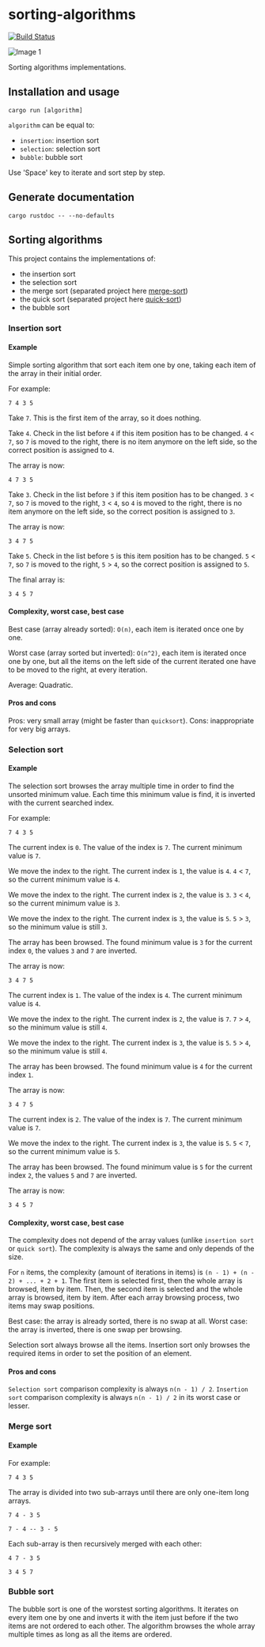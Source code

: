 # sorting-algorithms

[![Build Status](https://travis-ci.org/jean553/sorting-algorithms.svg?branch=master)](https://travis-ci.org/jean553/sorting-algorithms)

![Image 1](sorting-algorithms/res/screenshot.png)

Sorting algorithms implementations.

## Installation and usage

```
cargo run [algorithm]
```

`algorithm` can be equal to:
 * `insertion`: insertion sort
 * `selection`: selection sort
 * `bubble`: bubble sort

Use 'Space' key to iterate and sort step by step.

## Generate documentation

```
cargo rustdoc -- --no-defaults
```

## Sorting algorithms

This project contains the implementations of:
 * the insertion sort
 * the selection sort
 * the merge sort (separated project here [merge-sort](https://github.com/jean553/merge-sort))
 * the quick sort (separated project here [quick-sort](https://github.com/jean553/quick-sort))
 * the bubble sort

### Insertion sort

#### Example

Simple sorting algorithm that sort each item one by one,
taking each item of the array in their initial order.

For example:

```
7 4 3 5
```

Take `7`. This is the first item of the array, so it does nothing.

Take `4`. Check in the list before `4` if this item position has to be changed.
`4` < `7`, so `7` is moved to the right,
there is no item anymore on the left side, so the correct position is assigned to `4`.

The array is now:

```
4 7 3 5
```

Take `3`. Check in the list before `3` if this item position has to be changed.
`3` < `7`, so `7` is moved to the right,
`3` < `4`, so `4` is moved to the right,
there is no item anymore on the left side, so the correct position is assigned to `3`.

The array is now:

```
3 4 7 5
```

Take `5`. Check in the list before `5` is this item position has to be changed.
`5` < `7`, so `7` is moved to the right,
`5` > `4`, so the correct position is assigned to `5`.

The final array is:

```
3 4 5 7
```

#### Complexity, worst case, best case

Best case (array already sorted): `O(n)`, each item is iterated once one by one.

Worst case (array sorted but inverted): `O(n^2)`, each item is iterated once one by one,
but all the items on the left side of the current iterated one have to be moved to the right,
at every iteration.

Average: Quadratic.

#### Pros and cons

Pros: very small array (might be faster than `quicksort`).
Cons: inappropriate for very big arrays.

### Selection sort

#### Example

The selection sort browses the array multiple time in order to find the unsorted minimum value.
Each time this minimum value is find, it is inverted with the current searched index.

For example:

```
7 4 3 5
```

The current index is `0`. The value of the index is `7`. The current minimum value is `7`.

We move the index to the right. The current index is `1`, the value is `4`.
`4` < `7`, so the current minimum value is `4`.

We move the index to the right. The current index is `2`, the value is `3`.
`3` < `4`, so the current minimum value is `3`.

We move the index to the right. The current index is `3`, the value is `5`.
`5` > `3`, so the minimum value is still `3`.

The array has been browsed. The found minimum value is `3` for the current index `0`,
the values `3` and `7` are inverted.

The array is now:

```
3 4 7 5
```

The current index is `1`. The value of the index is `4`. The current minimum value is `4`.

We move the index to the right. The current index is `2`, the value is `7`.
`7` > `4`, so the minimum value is still `4`.

We move the index to the right. The current index is `3`, the value is `5`.
`5` > `4`, so the minimum value is still `4`.

The array has been browsed. The found minimum value is `4` for the current index `1`.

The array is now:

```
3 4 7 5
```

The current index is `2`. The value of the index is `7`. The current minimum value is `7`.

We move the index to the right. The current index is `3`, the value is `5`.
`5` < `7`, so the current minimum value is `5`.

The array has been browsed. The found minimum value is `5` for the current index `2`,
the values `5` and `7` are inverted.

The array is now:

```
3 4 5 7
```

#### Complexity, worst case, best case

The complexity does not depend of the array values (unlike `insertion sort` or `quick sort`).
The complexity is always the same and only depends of the size.

For `n` items, the complexity (amount of iterations in items) is `(n - 1) + (n - 2) + ... + 2 + 1`.
The first item is selected first, then the whole array is browsed, item by item.
Then, the second item is selected and the whole array is browsed, item by item.
After each array browsing process, two items may swap positions.

Best case: the array is already sorted, there is no swap at all.
Worst case: the array is inverted, there is one swap per browsing.

Selection sort always browse all the items. Insertion sort only browses the required items
in order to set the position of an element.

#### Pros and cons

`Selection sort` comparison complexity is always `n(n - 1) / 2`.
`Insertion sort` comparison complexity is always `n(n - 1) / 2` in its worst case or lesser.

### Merge sort

#### Example

For example:

```
7 4 3 5
```

The array is divided into two sub-arrays until there are only one-item long arrays.

```
7 4 - 3 5
```

```
7 - 4 -- 3 - 5
```

Each sub-array is then recursively merged with each other:

```
4 7 - 3 5
```

```
3 4 5 7
```

### Bubble sort

The bubble sort is one of the worstest sorting algorithms.
It iterates on every item one by one and inverts it with the item just before if the two items are not ordered to each other.
The algorithm browses the whole array multiple times as long as all the items are ordered.
